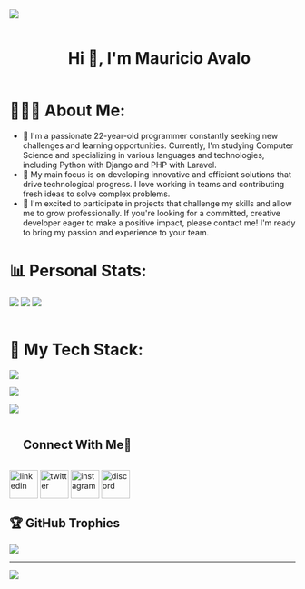 <img src="https://user-images.githubusercontent.com/73097560/115834477-dbab4500-a447-11eb-908a-139a6edaec5c.gif">

<!--h1 without bottom border-->
<div id="user-content-toc">
  <ul align="center">
    <summary><h1 style="display: inline-block">Hi 👋, I'm Mauricio Avalo</h1></summary>
  </ul>
</div>

# 👨🏻‍💻 About Me:
- 🌱 I'm a passionate 22-year-old programmer constantly seeking new challenges and learning opportunities. Currently, I'm studying Computer Science and specializing in various languages and technologies, including Python with Django and PHP with Laravel.
- 📐 My main focus is on developing innovative and efficient solutions that drive technological progress. I love working in teams and contributing fresh ideas to solve complex problems.
- 👥 I'm excited to participate in projects that challenge my skills and allow me to grow professionally. If you're looking for a committed, creative developer eager to make a positive impact, please contact me! I'm ready to bring my passion and experience to your team.

# 📊 Personal Stats:

<p>
<img src="https://github-readme-stats.vercel.app/api?username=elMauro2003&theme=github_dark&hide_border=true&include_all_commits=false&count_private=false" />
<img src="https://github-readme-streak-stats.herokuapp.com/?user=elMauro2003&theme=github_dark&hide_border=true" />
<img src="https://github-readme-stats.vercel.app/api/top-langs/?username=elMauro2003&theme=github_dark&hide_border=true&include_all_commits=false&count_private=false&layout=compact" />
<br></br>
</p>

# 🚀 My Tech Stack:

<p align="left">
    <img src="https://skillicons.dev/icons?i=html,css,js,jquery,bootstrap,tailwind,vue,vuetify" />
</p>

<p align="left">
    <img src="https://skillicons.dev/icons?i=python,django,fastapi,php,laravel,mysql,postgres,sqlite" />
</p>

<p align="left">
    <img src="https://skillicons.dev/icons?i=git,github,postman,redis,cloudflare,docker,kubernetes,jenkins" />
</p>

<div id="user-content-toc">
  <ul align="left">
    <summary><h2 style="display: inline-block">Connect With Me🤝</h2></summary>
  </ul>
</div>

<!--icons and links-->
<p align="left">
    <a href="https://www.linkedin.com/in/mauricio-ag-dev/" target="blank"><img align="center" src="https://user-images.githubusercontent.com/88904952/234979284-68c11d7f-1acc-4f0c-ac78-044e1037d7b0.png" alt="linkedin" height="50" width="50" /></a>
    <a href="https://x.com/mauro_std" target="blank"><img align="center" src="https://user-images.githubusercontent.com/88904952/234980676-61bfb021-ecc8-48f7-88e6-34c1b06c4a58.png" alt="twitter" height="50" width="50" /></a> 
    <a href="https://www.instagram.com/elmauro_std/" target="blank"><img align="center" src="https://user-images.githubusercontent.com/88904952/234981169-2dd1e58f-4b7e-468c-8213-034ba62156c3.png" alt="instagram" height="50" width="50" /></a>
    <a href="https://discordapp.com/users/1138613948174839879" target="blank"><img align="center" src="https://user-images.githubusercontent.com/88904952/234982627-019fd336-6248-453c-9b05-97c13fd1d207.png" alt="discord" height="50" width="50" /></a>
</p>


## 🏆 GitHub Trophies
![](https://github-profile-trophy.vercel.app/?username=elMauro2003&theme=nord&no-frame=false&no-bg=true&margin-w=4)

---
[![](https://visitcount.itsvg.in/api?id=elMauro2003&icon=0&color=0)](https://visitcount.itsvg.in)

<!-- Proudly created with GPRM ( https://gprm.itsvg.in ) -->
